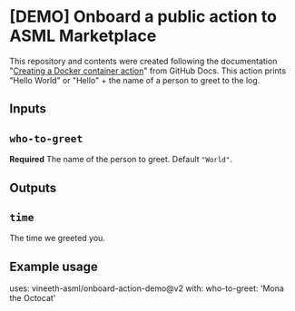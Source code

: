 # [DEMO] Onboard a public action to ASML Marketplace

This repository and contents were created following the documentation "[Creating a Docker container action](https://docs.github.com/en/actions/creating-actions/creating-a-docker-container-action)" from GitHub Docs.
This action prints "Hello World" or "Hello" + the name of a person to greet to the log.

## Inputs

## `who-to-greet`

**Required** The name of the person to greet. Default `"World"`.

## Outputs

## `time`

The time we greeted you.

## Example usage

uses: vineeth-asml/onboard-action-demo@v2
with:
  who-to-greet: 'Mona the Octocat'

